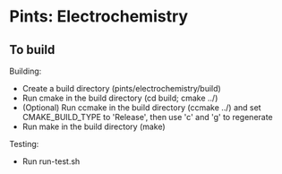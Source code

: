 # Pints: Electrochemistry

## To build

Building:

- Create a build directory (pints/electrochemistry/build)
- Run cmake in the build directory (cd build; cmake ../)
- (Optional) Run ccmake in the build directory (ccmake ../) and
   set CMAKE_BUILD_TYPE to 'Release', then use 'c' and 'g' to
   regenerate
- Run make in the build directory (make)

Testing:

- Run run-test.sh
